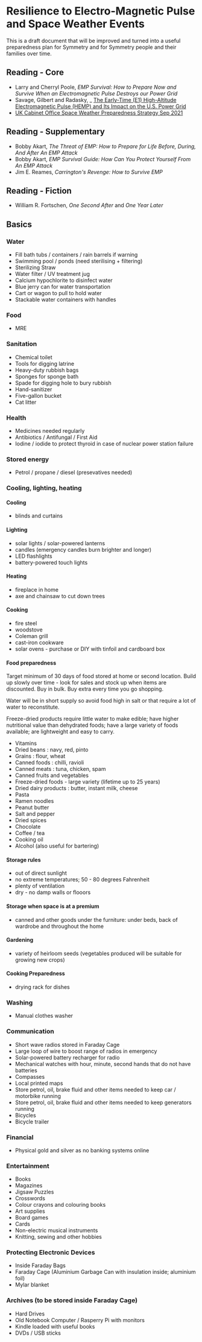# Resilience to Electro-Magnetic Pulse and Space Weather Events

This is a draft document that will be improved and turned into a useful preparedness plan for Symmetry and for Symmetry people and their families over time.

## Reading - Core
- Larry and Cherryl Poole, _EMP Survival: How to Prepare Now and Survive When an Electromagnetic Pulse Destroys our Power Grid_
- Savage, Gilbert and Radasky, _ [The Early-Time (E1) High-Altitude
Electromagnetic Pulse (HEMP) and
Its Impact on the U.S. Power Grid](http://large.stanford.edu/courses/2019/ph241/rogers1/docs/meta-r-320.pdf)
- [UK Cabinet Office Space Weather Preparedness Strategy Sep 2021](https://assets.publishing.service.gov.uk/government/uploads/system/uploads/attachment_data/file/1020551/uk-severe-space-weather-preparedness-strategy.pdf)

## Reading - Supplementary
- Bobby Akart, _The Threat of EMP: How to Prepare for Life Before, During, And After An EMP Attack_
- Bobby Akart, _EMP Survival Guide: How Can You Protect Yourself From An EMP Attack_
- Jim E. Reames, _Carrington's Revenge: How to Survive EMP_


## Reading - Fiction
- William R. Fortschen, _One Second After_ and _One Year Later_

## Basics

### Water
- Fill bath tubs / containers / rain barrels if warning
- Swimming pool / ponds (need sterilising + filtering)
- Sterilizing Straw
- Water filter / UV treatment jug
- Calcium hypochlorite to disinfect water
- Blue jerry can for water transportation
- Cart or wagon to pull to hold water
- Stackable water containers with handles

### Food
- MRE

### Sanitation
- Chemical toilet
- Tools for digging latrine
- Heavy-duty rubbish bags
- Sponges for sponge bath
- Spade for digging hole to bury rubbish
- Hand-sanitizer
- Five-gallon bucket
- Cat litter

### Health
- Medicines needed regularly
- Antibiotics / Antifungal / First Aid
- Iodine / iodide to protect thyroid in case of nuclear power station failure

### Stored energy
- Petrol / propane / diesel (presevatives needed)

### Cooling, lighting, heating

#### Cooling
- blinds and curtains

#### Lighting
- solar lights / solar-powered lanterns
- candles (emergency candles burn brighter and longer)
- LED flashlights
- battery-powered touch lights

#### Heating
- fireplace in home
- axe and chainsaw to cut down trees

#### Cooking
- fire steel
- woodstove
- Coleman grill
- cast-iron cookware
- solar ovens - purchase or DIY with tinfoil and cardboard box

#### Food preparedness
Target minimum of 30 days of food stored at home or second location.  Build up slowly over time - look for sales and stock up when items are discounted.  Buy in bulk.  Buy extra every time you go shopping.

Water will be in short supply so avoid food high in salt or that require a lot of water to reconstitute.

Freeze-dried products require little water to make edible; have higher nutritional value than dehydrated foods; have a large variety of foods available; are lightweight and easy to carry.

- Vitamins
- Dried beans : navy, red, pinto
- Grains : flour, wheat
- Canned foods : chilli, ravioli
- Canned meats : tuna, chicken, spam 
- Canned fruits and vegetables
- Freeze-dried foods - large variety (lifetime up to 25 years)
- Dried dairy products : butter, instant milk, cheese
- Pasta
- Ramen noodles
- Peanut butter
- Salt and pepper
- Dried spices
- Chocolate
- Coffee / tea
- Cooking oil 
- Alcohol (also useful for bartering)

#### Storage rules
- out of direct sunlight
- no extreme temperatures; 50 - 80 degrees Fahrenheit
- plenty of ventilation
- dry - no damp walls or flooors

#### Storage when space is at a premium
- canned and other goods under the furniture: under beds, back of wardrobe and throughout the home

#### Gardening
- variety of heirloom seeds (vegetables produced will be suitable for growing new crops)

#### Cooking Preparedness
- drying rack for dishes

### Washing
- Manual clothes washer

### Communication
- Short wave radios stored in Faraday Cage
- Large loop of wire to boost range of radios in emergency
- Solar-powered battery recharger for radio
- Mechanical watches with hour, minute, second hands that do not have batteries
- Compasses
- Local printed maps
- Store petrol, oil, brake fluid and other items needed to keep car / motorbike running
- Store petrol, oil, brake fluid and other items needed to keep generators running
- Bicycles
- Bicycle trailer


### Financial
- Physical gold and silver as no banking systems online

### Entertainment 
- Books 
- Magazines
- Jigsaw Puzzles
- Crosswords
- Colour crayons and colouring books
- Art supplies
- Board games
- Cards
- Non-electric musical instruments
- Knitting, sewing and other hobbies


### Protecting Electronic Devices
- Inside Faraday Bags
- Faraday Cage (Aluminium Garbage Can with insulation inside; aluminium foil)
- Mylar blanket

### Archives (to be stored inside Faraday Cage)
- Hard Drives
- Old Notebook Computer / Rasperry Pi with monitors
- Kindle loaded with useful books
- DVDs / USB sticks

